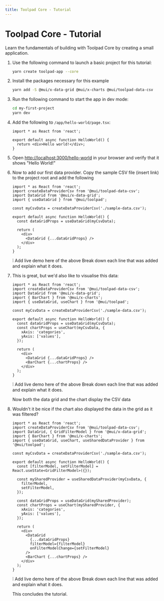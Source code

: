 ```yaml
---
title: Toolpad Core - Tutorial
---
```


# Toolpad Core - Tutorial

<p class="description">Learn the fundamentals of building with Toolpad Core by creating a small application.</p>

1. Use the following command to launch a basic project for this tutorial:

   ```bash yarn
   yarn create toolpad-app --core
   ```

2. Install the packages necessary for this example

   ```bash
   yarn add -S @mui/x-data-grid @mui/x-charts @mui/toolpad-data-csv
   ```

3. Run the following command to start the app in dev mode:

   ```bash
   cd my-first-project
   yarn dev
   ```

4. Add the following to `/app/hello-world/page.tsx`:

   ```tsx
   import * as React from 'react';

   export default async function HelloWorld() {
     return <div>Hello world!</div>;
   }
   ```

5. Open [http://localhost:3000/hello-world](http://localhost:3000/hello-world) in your browser and verify that it shows "Hello World!"

6. Now to add our first data provider. Copy the sample CSV file (insert link) to the project root and add the following

   ```tsx
   import * as React from 'react';
   import createDataProviderCsv from '@mui/toolpad-data-csv';
   import DataGrid from '@mui/x-data-grid';
   import { useDataGrid } from '@mui/toolpad';

   const myCsvData = createDataProviderCsv('./sample-data.csv');

   export default async function HelloWorld() {
     const dataGridProps = useDataGrid(myCsvData);

     return (
       <div>
         <DataGrid {...dataGridProps} />
       </div>
     );
   }
   ```

   <aside>
   ❕ Add live demo here of the above
   Break down each line that was added and explain what it does.
   </aside>

7. This is great, but we'd also like to visualise this data:

   ```tsx
   import * as React from 'react';
   import createDataProviderCsv from '@mui/toolpad-data-csv';
   import DataGrid from '@mui/x-data-grid';
   import { BarChart } from '@mui/x-charts';
   import { useDataGrid, useChart } from '@mui/toolpad';

   const myCsvData = createDataProviderCsv('./sample-data.csv');

   export default async function HelloWorld() {
     const dataGridProps = useDataGrid(myCsvData);
     const chartProps = useChart(myCsvData, {
       xAxis: 'categories',
       yAxis: ['values'],
     });

     return (
       <div>
         <DataGrid {...dataGridProps} />
         <BarChart {...chartProps} />
       </div>
     );
   }
   ```

   <aside>
   ❕ Add live demo here of the above
   Break down each line that was added and explain what it does.

   </aside>

   Now both the data grid and the chart display the CSV data

8. Wouldn't it be nice if the chart also displayed the data in the grid as it was filtered?

   ```tsx
   import * as React from 'react';
   import createDataProviderCsv from '@mui/toolpad-data-csv';
   import DataGrid, { GridFilterModel } from '@mui/x-data-grid';
   import { BarChart } from '@mui/x-charts';
   import { useDataGrid, useChart, useSharedDataProvider } from '@mui/toolpad';

   const myCsvData = createDataProviderCsv('./sample-data.csv');

   export default async function HelloWorld() {
     const [filterModel, setFilterModel] = React.useState<GridFilterModel>({});

     const mySharedProvider = useSharedDataProvider(myCsvData, {
       filterModel,
       setFilterModel,
     });

     const dataGridProps = useDataGrid(mySharedProvider);
     const chartProps = useChart(mySharedProvider, {
       xAxis: 'categories',
       yAxis: ['values'],
     });

     return (
       <div>
         <DataGrid
           {...dataGridProps}
           filterModel={filterModel}
           onFilterModelChange={setFilterModel}
         />
         <BarChart {...chartProps} />
       </div>
     );
   }
   ```

   <aside>
   ❕ Add live demo here of the above
   Break down each line that was added and explain what it does.

   </aside>

   This concludes the tutorial.
